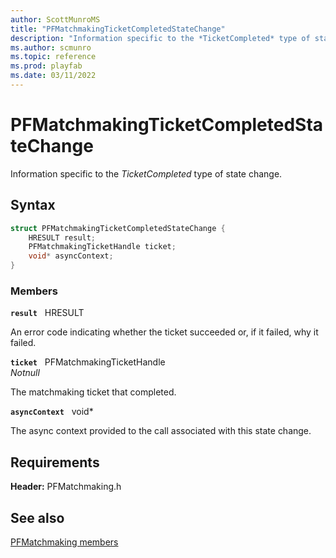 ```yaml
---
author: ScottMunroMS
title: "PFMatchmakingTicketCompletedStateChange"
description: "Information specific to the *TicketCompleted* type of state change."
ms.author: scmunro
ms.topic: reference
ms.prod: playfab
ms.date: 03/11/2022
---
```


# PFMatchmakingTicketCompletedStateChange  

Information specific to the *TicketCompleted* type of state change.  

## Syntax  
  
```cpp
struct PFMatchmakingTicketCompletedStateChange {  
    HRESULT result;  
    PFMatchmakingTicketHandle ticket;  
    void* asyncContext;  
}  
```
  
### Members  
  
**`result`** &nbsp; HRESULT  
  
An error code indicating whether the ticket succeeded or, if it failed, why it failed.
  
**`ticket`** &nbsp; PFMatchmakingTicketHandle  
*_Notnull_*  
  
The matchmaking ticket that completed.
  
**`asyncContext`** &nbsp; void*  
  
The async context provided to the call associated with this state change.
  
  
## Requirements  
  
**Header:** PFMatchmaking.h
  
## See also  
[PFMatchmaking members](../pfmatchmaking_members.md)  

  
  
